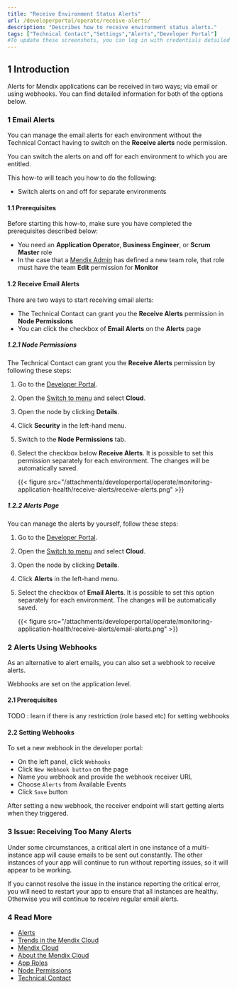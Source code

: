 ```yaml
---
title: "Receive Environment Status Alerts"
url: /developerportal/operate/receive-alerts/
description: "Describes how to receive environment status alerts."
tags: ["Technical Contact","Settings","Alerts","Developer Portal"]
#To update these screenshots, you can log in with credentials detailed in How to Update Screenshots Using Team Apps.
---
```


## 1 Introduction

Alerts for Mendix applications can be received in two ways; via email or using webhooks. You can find detailed information for both of the options below.

### 1 Email Alerts

You can manage the email alerts for each environment without the Technical Contact having to switch on the **Receive alerts** node permission.

You can switch the alerts on and off for each environment to which you are entitled.

This how-to will teach you how to do the following:

* Switch alerts on and off for separate environments

#### 1.1 Prerequisites

Before starting this how-to, make sure you have completed the prerequisites described below:

* You need an **Application Operator**, **Business Engineer**, or **Scrum Master** role
* In the case that a [Mendix Admin](/developerportal/control-center/#members) has defined a new team role, that role must have the team **Edit** permission for **Monitor**    

#### 1.2 Receive Email Alerts

There are two ways to start receiving email alerts:

* The Technical Contact can grant you the **Receive Alerts** permission in **Node Permissions**
* You can click the checkbox of **Email Alerts** on the **Alerts** page

##### 1.2.1 Node Permissions  

The Technical Contact can grant you the **Receive Alerts** permission by following these steps:

1. Go to the [Developer Portal](http://sprintr.home.mendix.com).
2. Open the [Switch to menu](/developerportal/#navigation) and select **Cloud**.
3. Open the node by clicking **Details**.
4. Click **Security** in the left-hand menu.
5. Switch to the **Node Permissions** tab.
6. Select the checkbox below **Receive Alerts**. It is possible to set this permission separately for each environment. The changes will be automatically saved.

    {{< figure src="/attachments/developerportal/operate/monitoring-application-health/receive-alerts/receive-alerts.png" >}}

##### 1.2.2 Alerts Page

You can manage the alerts by yourself, follow these steps:

1. Go to the [Developer Portal](http://sprintr.home.mendix.com).
2. Open the [Switch to menu](/developerportal/#navigation) and select **Cloud**.
3. Open the node by clicking **Details**.
4. Click **Alerts** in the left-hand menu. 
5. Select the checkbox of **Email Alerts**.  It is possible to set this option separately for each environment. The changes will be automatically saved.

    {{< figure src="/attachments/developerportal/operate/monitoring-application-health/receive-alerts/email-alerts.png" >}}

### 2 Alerts Using Webhooks 

As an alternative to alert emails, you can also set a webhook to receive alerts.

Webhooks are set on the application level.

#### 2.1 Prerequisites

TODO : learn if there is any restriction (role based etc) for setting webhooks

#### 2.2 Setting Webhooks

To set a new webhook in the developer portal:

* On the left panel, click `Webhooks`
* Click `New Webhook button` on the page
* Name you webhook and provide the webhook receiver URL
* Choose `Alerts` from Available Events
* Click `Save` button

After setting a new webhook, the receiver endpoint will start getting alerts when they triggered. 

### 3 Issue: Receiving Too Many Alerts

Under some circumstances, a critical alert in one instance of a multi-instance app will cause emails to be sent out constantly. The other instances of your app will continue to run without reporting issues, so it will appear to be working.

If you cannot resolve the issue in the instance reporting the critical error, you will need to restart your app to ensure that all instances are healthy. Otherwise you will continue to receive regular email alerts.

### 4 Read More

* [Alerts](/developerportal/operate/monitoring-application-health/)
* [Trends in the Mendix Cloud](/developerportal/operate/trends-v4/)
* [Mendix Cloud](/developerportal/deploy/mendix-cloud-deploy/)
* [About the Mendix Cloud](/developerportal/deploy/mxcloudv4/)
* [App Roles](/developerportal/general/app-roles/)
* [Node Permissions](/developerportal/deploy/node-permissions/) 
* [Technical Contact](/developerportal/general/app-roles/#technical-contact)
